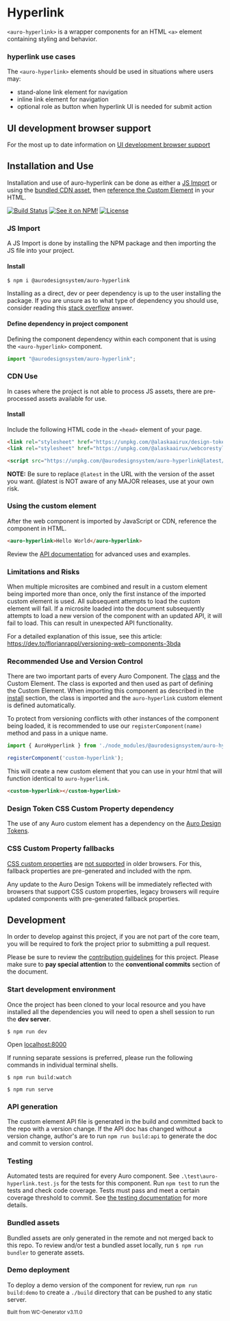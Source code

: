 # Hyperlink

`<auro-hyperlink>` is a wrapper components for an HTML `<a>` element containing styling and behavior.

### hyperlink use cases

The `<auro-hyperlink>` elements should be used in situations where users may:

* stand-alone link element for navigation
* inline link element for navigation
* optional role as button when hyperlink UI is needed for submit action

## UI development browser support

For the most up to date information on [UI development browser support](https://auro.alaskaair.com/support/browsersSupport)

## Installation and Use

Installation and use of auro-hyperlink can be done as either a <a href="#js-import">JS Import</a> or using the <a href="#cdn-use">bundled CDN asset</a>, then <a href="#using-the-custom-element">reference the Custom Element</a> in your HTML.

[![Build Status](https://img.shields.io/github/workflow/status/AlaskaAirlines/auro-hyperlink/Test%20and%20publish?branch=master&style=for-the-badge)](https://github.com/AlaskaAirlines/auro-hyperlink/actions?query=workflow%3A%22test+and+publish%22)
[![See it on NPM!](https://img.shields.io/npm/v/@aurodesignsystem/auro-hyperlink?style=for-the-badge&color=orange)](https://www.npmjs.com/package/@aurodesignsystem/auro-hyperlink)
[![License](https://img.shields.io/npm/l/@aurodesignsystem/auro-hyperlink?color=blue&style=for-the-badge)](https://www.apache.org/licenses/LICENSE-2.0)

### JS Import

A JS Import is done by installing the NPM package and then importing the JS file into your project.

#### Install

```shell
$ npm i @aurodesignsystem/auro-hyperlink
```

Installing as a direct, dev or peer dependency is up to the user installing the package. If you are unsure as to what type of dependency you should use, consider reading this [stack overflow](https://stackoverflow.com/questions/18875674/whats-the-difference-between-dependencies-devdependencies-and-peerdependencies) answer.

#### Define dependency in project component

Defining the component dependency within each component that is using the `<auro-hyperlink>` component.

```javascript
import "@aurodesignsystem/auro-hyperlink";
```

### CDN Use

In cases where the project is not able to process JS assets, there are pre-processed assets available for use.

#### Install

Include the following HTML code in the `<head>` element of your page.

```html
<link rel="stylesheet" href="https://unpkg.com/@alaskaairux/design-tokens@latest/dist/tokens/CSSCustomProperties.css" />
<link rel="stylesheet" href="https://unpkg.com/@alaskaairux/webcorestylesheets@latest/dist/bundled/essentials.css" />

<script src="https://unpkg.com/@aurodesignsystem/auro-hyperlink@latest/dist/auro-hyperlink__bundled.js" type="module"></script>
```

**NOTE:** Be sure to replace `@latest` in the URL with the version of the asset you want. @latest is NOT aware of any MAJOR releases, use at your own risk.

### Using the custom element

After the web component is imported by JavaScript or CDN, reference the component in HTML.

<!-- AURO-GENERATED-CONTENT:START (CODE:src=./apiExamples/basic.html) -->
<!-- The below code snippet is automatically added from ./apiExamples/basic.html -->
```html
<auro-hyperlink>Hello World</auro-hyperlink>
```
<!-- AURO-GENERATED-CONTENT:END -->

Review the <a href="https://auro.alaskaair.com/components/auro/hyperlink/api">API documentation</a> for advanced uses and examples.

### Limitations and Risks

When multiple microsites are combined and result in a custom element being imported more than once, only the first instance of the imported custom element is used. All subsequent attempts to load the custom element will fail. If a microsite loaded into the document subsequently attempts to load a new version of the component with an updated API, it will fail to load. This can result in unexpected API functionality.

For a detailed explanation of this issue, see this article: https://dev.to/florianrappl/versioning-web-components-3bda

### Recommended Use and Version Control

There are two important parts of every Auro Component. The <a href="https://developer.mozilla.org/en-US/docs/Web/JavaScript/Reference/Classes">class</a> and the Custom Element. The class is exported and then used as part of defining the Custom Element. When importing this component as described in the <a href="#install">install</a> section, the class is imported and the `auro-hyperlink` custom element is defined automatically.

To protect from versioning conflicts with other instances of the component being loaded, it is recommended to use our `registerComponent(name)` method and pass in a unique name.

```js
import { AuroHyperlink } from './node_modules/@aurodesignsystem/auro-hyperlink';

registerComponent('custom-hyperlink');
```

This will create a new custom element that you can use in your html that will function identical to `auro-hyperlink`.

```html
<custom-hyperlink></custom-hyperlink>
```

### Design Token CSS Custom Property dependency

The use of any Auro custom element has a dependency on the [Auro Design Tokens](https://auro.alaskaair.com/getting-started/developers/design-tokens).

### CSS Custom Property fallbacks

[CSS custom properties](https://developer.mozilla.org/en-US/docs/Web/CSS/Using_CSS_custom_properties) are [not supported](https://auro.alaskaair.com/support/custom-properties) in older browsers. For this, fallback properties are pre-generated and included with the npm.

Any update to the Auro Design Tokens will be immediately reflected with browsers that support CSS custom properties, legacy browsers will require updated components with pre-generated fallback properties.

## Development

In order to develop against this project, if you are not part of the core team, you will be required to fork the project prior to submitting a pull request.

Please be sure to review the [contribution guidelines](https://auro.alaskaair.com/contributing) for this project. Please make sure to **pay special attention** to the **conventional commits** section of the document.

### Start development environment

Once the project has been cloned to your local resource and you have installed all the dependencies you will need to open a shell session to run the **dev server**.

```shell
$ npm run dev
```

Open [localhost:8000](http://localhost:8000/)

If running separate sessions is preferred, please run the following commands in individual terminal shells.

```shell
$ npm run build:watch

$ npm run serve
```

### API generation

The custom element API file is generated in the build and committed back to the repo with a version change. If the API doc has changed without a version change, author's are to run `npm run build:api` to generate the doc and commit to version control.

### Testing

Automated tests are required for every Auro component. See `.\test\auro-hyperlink.test.js` for the tests for this component. Run `npm test` to run the tests and check code coverage. Tests must pass and meet a certain coverage threshold to commit. See [the testing documentation](https://auro.alaskaair.com/support/tests) for more details.

### Bundled assets

Bundled assets are only generated in the remote and not merged back to this repo. To review and/or test a bundled asset locally, run `$ npm run bundler` to generate assets.

### Demo deployment

To deploy a demo version of the component for review, run `npm run build:demo` to create a `./build` directory that can be pushed to any static server.

<small>Built from WC-Generator v3.11.0</small>
